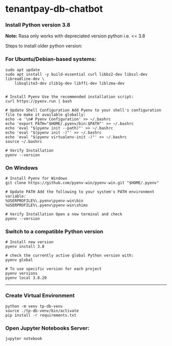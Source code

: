 # tenantpay-db-chatbot


### Install Python version 3.8
**Note:** Rasa only works with depreciated version python i.e. <= 3.8

Steps to install older python version:

### For Ubuntu/Debian-based systems:
```
sudo apt update
sudo apt install -y build-essential curl libbz2-dev libssl-dev libreadline-dev \
    libsqlite3-dev zlib1g-dev libffi-dev liblzma-dev


# Install Pyenv Use the recommended installation script:
curl https://pyenv.run | bash

# Update Shell Configuration Add Pyenv to your shell's configuration file to make it available globally:
echo -e '\n# Pyenv Configuration' >> ~/.bashrc
echo 'export PATH="$HOME/.pyenv/bin:$PATH"' >> ~/.bashrc
echo 'eval "$(pyenv init --path)"' >> ~/.bashrc
echo 'eval "$(pyenv init -)"' >> ~/.bashrc
echo 'eval "$(pyenv virtualenv-init -)"' >> ~/.bashrc
source ~/.bashrc

# Verify Installation
pyenv --version
```


###  On Windows
```
# Install Pyenv for Windows
git clone https://github.com/pyenv-win/pyenv-win.git "$HOME/.pyenv"

# Update PATH Add the following to your system's PATH environment variable:
%USERPROFILE%\.pyenv\pyenv-win\bin
%USERPROFILE%\.pyenv\pyenv-win\shims

# Verify Installation Open a new terminal and check
pyenv --version
```

###  Switch to a compatible Python version
```
# Install new version
pyenv install 3.8

# check the currently active global Python version with:
pyenv global

# To use specific version for each project
pyenv versions
pyenv local 3.8.20
```
***

### Create Virtual Environment
```
python -m venv tp-db-venv
source ./tp-db-venv/bin/activate
pip install -r requirements.txt
```


### Open Jupyter Notebooks Server:
```
jupyter notebook
```